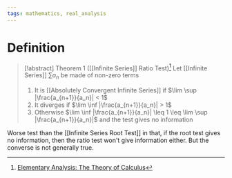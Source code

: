 ```yaml
---
tags: mathematics, real_analysis
---
```


# Definition

> [!abstract] Theorem 1 ([[Infinite Series]] Ratio Test)[^1]
> Let [[Infinite Series]] $\sum a_n$ be made of non-zero terms
> 1) It is [[Absolutely Convergent Infinite Series]] if $\lim \sup |\frac{a_{n+1}}{a_n}| < 1$
> 2) It diverges if $\lim \inf |\frac{a_{n+1}}{a_n}| > 1$
> 3) Otherwise $\lim \inf |\frac{a_{n+1}}{a_n}| \leq 1 \leq \lim \sup |\frac{a_{n+1}}{a_n}|$ and the test gives no information

Worse test than the [[Infinite Series Root Test]] in that, if the root test gives no information, then the ratio test won't give information either. But the converse is not generally true.

[^1]: [Elementary Analysis: The Theory of Calculus](zotero://open-pdf/library/items/GUY2WR3V?page=111)